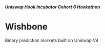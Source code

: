 ##### Uniswap Hook Incubator Cohort 6 Hookathon

# Wishbone

Binary prediction markets built on Uniswap V4
